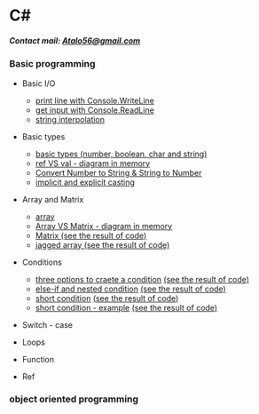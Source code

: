 # C#
##### Contact mail: Atalo56@gmail.com

### Basic programming
+ Basic I/O
  * [print line with Console.WriteLine](https://github.com/AtaloAbeje/Csharp/tree/master/Day%2001%20-%2021.10.2018/00_MyFirstSln/MyFirstProj)
  * [get input with Console.ReadLine](https://github.com/AtaloAbeje/Csharp/tree/master/Day%2001%20-%2021.10.2018/02_readValue/readValue)
  * [string interpolation](https://github.com/AtaloAbeje/Csharp/tree/master/Day%2002%20-%2029.10.2018/05_String%20Interpolation/String%20Interpolation)
+ Basic types
  * [basic types (number, boolean, char and string)](https://github.com/AtaloAbeje/Csharp/tree/master/Day%2001%20-%2021.10.2018/01_VarTypes/VarTypes)
  * [ref VS val - diagram in memory](https://github.com/AtaloAbeje/Csharp/blob/master/Day%2001%20-%2021.10.2018/ref%20vs%20val.png)
  * [Convert Number to String & String to Number](https://github.com/AtaloAbeje/Csharp/tree/master/Day%2002%20-%2029.10.2018/00_ConvertFromString/ConvertFromString)
  * [implicit and explicit casting](https://github.com/AtaloAbeje/Csharp/tree/master/Day%2002%20-%2029.10.2018/01_Casting/Casting)
+ Array and Matrix
  * [array](https://github.com/AtaloAbeje/Csharp/tree/master/Day%2002%20-%2029.10.2018/03_Arrays)
  * [Array VS Matrix - diagram in memory](https://github.com/AtaloAbeje/Csharp/blob/master/Day%2003%20-%2005.11.2018/memory_snapshot_1.png)
  * [Matrix (see the result of code)](https://github.com/AtaloAbeje/Csharp/tree/master/Day%2003%20-%2005.11.2018/00_Matrix)
  * [jagged array (see the result of code)](https://github.com/AtaloAbeje/Csharp/tree/master/Day%2003%20-%2005.11.2018/01_jugged%20array)
+ Conditions
  * [three options to craete a condition](https://github.com/AtaloAbeje/Csharp/tree/master/Day%2004%20-%2012.11.2018/00_Conditions/00_Conditions) [(see the result of code)](https://github.com/AtaloAbeje/Csharp/blob/master/Day%2004%20-%2012.11.2018/00_Conditions/result.png)
  * [else-if and nested condition](https://github.com/AtaloAbeje/Csharp/blob/master/Day%2004%20-%2012.11.2018/01_nested%20conduition/01_nested%20conduition/Program.cs) [(see the result of code)](https://github.com/AtaloAbeje/Csharp/blob/master/Day%2004%20-%2012.11.2018/01_nested%20conduition/result.png)
  * [short condition](https://github.com/AtaloAbeje/Csharp/blob/master/Day%2004%20-%2012.11.2018/02_Short%20Condition/02_Short%20Condition/Program.cs) [(see the result of code)](https://github.com/AtaloAbeje/Csharp/blob/master/Day%2004%20-%2012.11.2018/02_Short%20Condition/result.png)
  * [short condition - example](https://github.com/AtaloAbeje/Csharp/blob/master/Day%2004%20-%2012.11.2018/03_short%20condition%20-%20example/03_short%20condition%20-%20example/Program.cs) [(see the result of code)](https://github.com/AtaloAbeje/Csharp/blob/master/Day%2004%20-%2012.11.2018/03_short%20condition%20-%20example/result.png)

+ Switch - case



+ Loops


+ Function

+ Ref

### object oriented programming
